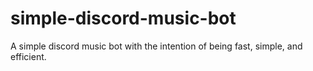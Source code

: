 # simple-discord-music-bot
A simple discord music bot with the intention of being fast, simple, and efficient.
